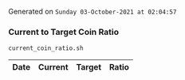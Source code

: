 Generated on `Sunday 03-October-2021 at 02:04:57`

### Current to Target Coin Ratio
`current_coin_ratio.sh`

Date|Current|Target|Ratio
---|---|---|---
